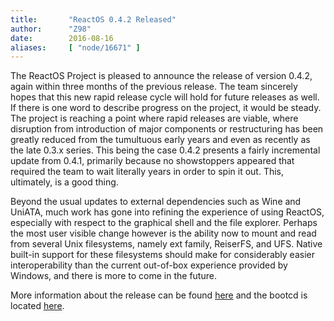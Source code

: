 ```yaml
---
title:       "ReactOS 0.4.2 Released"
author:      "Z98"
date:        2016-08-16
aliases:     [ "node/16671" ]
---
```


<p>The ReactOS Project is pleased to announce the release of version 0.4.2, again within three months of the previous release. The team sincerely hopes that this new rapid release cycle will hold for future releases as well. If there is one word to describe progress on the project, it would be steady. The project is reaching a point where rapid releases are viable, where disruption from introduction of major components or restructuring has been greatly reduced from the tumultuous early years and even as recently as the late 0.3.x series. This being the case 0.4.2 presents a fairly incremental update from 0.4.1, primarily because no showstoppers appeared that required the team to wait literally years in order to spin it out. This, ultimately, is a good thing.</p>
<p>Beyond the usual updates to external dependencies such as Wine and UniATA, much work has gone into refining the experience of using ReactOS, especially with respect to the graphical shell and the file explorer. Perhaps the most user visible change however is the ability now to mount and read from several Unix filesystems, namely ext family, ReiserFS, and UFS. Native built-in support for these filesystems should make for considerably easier interoperability than the current out-of-box experience provided by Windows, and there is more to come in the future.</p>
<p>More information about the release can be found <a href="https://reactos.org/wiki/0.4.2">here</a> and the bootcd is located <a href="https://sourceforge.net/projects/reactos/files/ReactOS/0.4.2/ReactOS-0.4.2-iso.zip/download">here</a>.</p>

